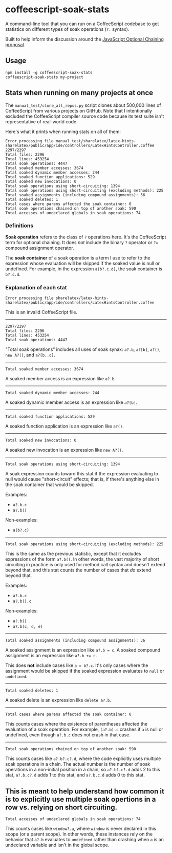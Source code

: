 # coffeescript-soak-stats

A command-line tool that you can run on a CoffeeScript codebase to get
statistics on different types of soak operations (`?.` syntax).

Built to help inform the discussion around the
[JavaScript Optional Chaining proposal](https://github.com/tc39/proposal-optional-chaining).

## Usage

```
npm install -g coffeescript-soak-stats
coffeescript-soak-stats my-project
```
## Stats when running on many projects at once

The `manual_test/clone_all_repos.py` script clones about 500,000 lines of
CoffeeScript from various projects on GitHub. Note that I intentionally excluded
the CoffeeScript compiler source code because its test suite isn't
representative of real-world code.

Here's what it prints when running stats on all of them:

```
Error processing file manual_test/sharelatex/latex-hints-sharelatex/public/app/ide/controllers/LatexHintsController.coffee
2297/2297
Total files: 2296
Total lines: 453254
Total soak operations: 4447
Total soaked member accesses: 3674
Total soaked dynamic member accesses: 244
Total soaked function applications: 529
Total soaked new invocations: 0
Total soak operations using short-circuiting: 1394
Total soak operations using short-circuiting (excluding methods): 225
Total soaked assignments (including compound assignments): 36
Total soaked deletes: 1
Total cases where parens affected the soak container: 0
Total soak operations chained on top of another soak: 590
Total accesses of undeclared globals in soak operations: 74
```

### Definitions

**Soak operation** refers to the class of `?` operations here. It's the
CoffeeScript term for optional chaining. It does *not* include the binary `?`
operator or `?=` compound assignment operator.

The **soak container** of a soak operation is a term I use to refer to the
expression whose evaluation will be skipped if the soaked value is null or
undefined. For example, in the expression `a(b?.c.d)`, the soak container is
`b?.c.d`.

### Explanation of each stat

```
Error processing file sharelatex/latex-hints-sharelatex/public/app/ide/controllers/LatexHintsController.coffee
```

This is an invalid CoffeeScript file.

-----

```
2297/2297
Total files: 2296
Total lines: 453254
Total soak operations: 4447
```

"Total soak operations" includes all uses of soak synax:
`a?.b`, `a?[b]`, `a?()`, `new A?()`, and `a?[b..c]`.

-----

```
Total soaked member accesses: 3674
```

A soaked member access is an expression like `a?.b`.

-----

```
Total soaked dynamic member accesses: 244
```

A soaked dynamic member access is an expression like `a?[b]`.

-----

```
Total soaked function applications: 529
```

A soaked function application is an expression like `a?()`.

-----

```
Total soaked new invocations: 0
```

A soaked new invocation is an expression like `new A?()`.

-----

```
Total soak operations using short-circuiting: 1394
```

A soak expression counts toward this stat if the expression evaluating to null
would cause "short-circuit" effects; that is, if there's anything else in the
soak container that would be skipped.

Examples:
* `a?.b.c`
* `a?.b()`

Non-examples:
* `a(b?.c)`

-----

```
Total soak operations using short-circuiting (excluding methods): 225
```

This is the same as the previous statistic, except that it excludes expressions
of the form `a?.b()`. In other words, the vast majority of short circuiting in
practice is only used for method call syntax and doesn't extend beyond that, and
this stat counts the number of cases that *do* extend beyond that.

Examples:
* `a?.b.c`
* `a?.b().c`

Non-examples:
* `a?.b()`
* `a?.b(c, d, e)`

-----

```
Total soaked assignments (including compound assignments): 36
```

A soaked assignment is an expression like `a?.b = c`. A soaked compound
assignment is an expression like `a?.b += c`.

This does **not** include cases like `a = b?.c`. It's only cases where the
assignment would be skipped if the soaked expression evaluates to `null` or
`undefined`.

-----

```
Total soaked deletes: 1
```

A soaked delete is an expression like `delete a?.b`.

-----

```
Total cases where parens affected the soak container: 0
```

This counts cases where the existence of parentheses affected the evaluation of
a soak operation. For example, `(a?.b).c` crashes if `a` is null or undefined,
even though `a?.b.c` does not crash in that case.

-----

```
Total soak operations chained on top of another soak: 590
```

This counts cases like `a?.b?.c?.d`, where the code explicitly uses multiple
soak operations in a chain. The actual number is the number of soak operations
in a non-initial position in a chain, so `a?.b?.c?.d` adds 2 to this stat,
`a?.b.c?.d` adds 1 to this stat, and `a?.b.c.d` adds 0 to this stat.

This is meant to help understand how common it is to explicitly use multiple
soak opertions in a row vs. relying on short circuiting.
-----

```
Total accesses of undeclared globals in soak operations: 74
```

This counts cases like `window?.a`, where `window` is never declared in this
scope (or a parent scope). In other words, these instances rely on the behavior
that `a?.b` evaluates to `undefined` rather than crashing when `a` is an
undeclared variable and isn't in the global scope.